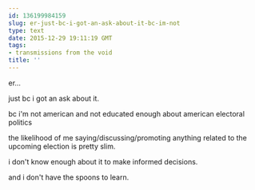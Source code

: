 ```yaml
---
id: 136199984159
slug: er-just-bc-i-got-an-ask-about-it-bc-im-not
type: text
date: 2015-12-29 19:11:19 GMT
tags:
- transmissions from the void
title: ''
---
```


er... 

just bc i got an ask about it.

bc i'm not american and not educated enough about american electoral politics

the likelihood of me saying/discussing/promoting anything related to the upcoming election is pretty slim.

i don't know enough about it to make informed decisions.

and i don't have the spoons to learn.